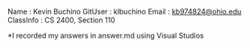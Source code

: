 Name  :  Kevin Buchino
GitUser  :  klbuchino
Email  :  kb974824@ohio.edu
ClassInfo  :  CS 2400, Section 110

*I recorded my answers in answer.md using Visual Studios
